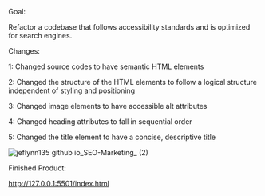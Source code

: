 Goal: 

Refactor a codebase that follows accessibility standards and is optimized for search engines.


Changes:

1: Changed source codes to have semantic HTML elements

2: Changed the structure of the HTML elements to follow a logical structure independent of styling and positioning

3: Changed image elements to have accessible alt attributes

4: Changed heading attributes to fall in sequential order

5: Changed the title element to have a concise, descriptive title

![jeflynn135 github io_SEO-Marketing_ (2)](https://github.com/jeflynn135/SEO-Marketing/assets/158126448/4499a564-0db3-4e35-94d3-aa072b22a872)


Finished Product:

http://127.0.0.1:5501/index.html
